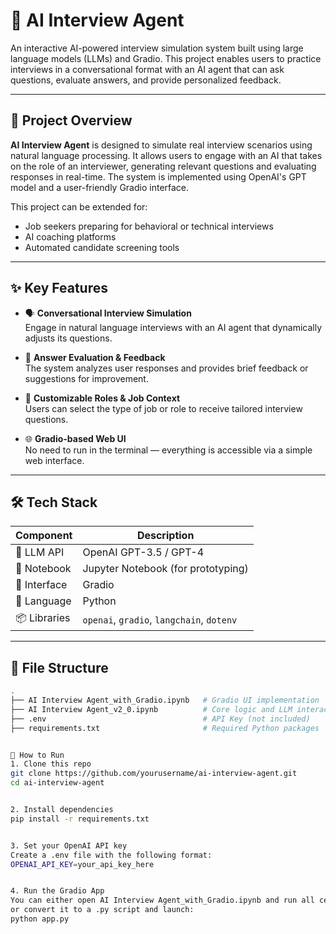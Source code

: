# 🧠 AI Interview Agent

An interactive AI-powered interview simulation system built using large language models (LLMs) and Gradio. This project enables users to practice interviews in a conversational format with an AI agent that can ask questions, evaluate answers, and provide personalized feedback.

---

## 📌 Project Overview

**AI Interview Agent** is designed to simulate real interview scenarios using natural language processing. It allows users to engage with an AI that takes on the role of an interviewer, generating relevant questions and evaluating responses in real-time. The system is implemented using OpenAI's GPT model and a user-friendly Gradio interface.

This project can be extended for:
- Job seekers preparing for behavioral or technical interviews
- AI coaching platforms
- Automated candidate screening tools

---

## ✨ Key Features

- 🗣️ **Conversational Interview Simulation**  
  Engage in natural language interviews with an AI agent that dynamically adjusts its questions.

- 🎯 **Answer Evaluation & Feedback**  
  The system analyzes user responses and provides brief feedback or suggestions for improvement.

- 🧠 **Customizable Roles & Job Context**  
  Users can select the type of job or role to receive tailored interview questions.

- 🌐 **Gradio-based Web UI**  
  No need to run in the terminal — everything is accessible via a simple web interface.

---

## 🛠️ Tech Stack

| Component        | Description                            |
|------------------|----------------------------------------|
| 🧠 LLM API        | OpenAI GPT-3.5 / GPT-4                 |
| 🧪 Notebook       | Jupyter Notebook (for prototyping)     |
| 🎨 Interface      | Gradio                                |
| 🐍 Language       | Python                                 |
| 📦 Libraries      | `openai`, `gradio`, `langchain`, `dotenv` |

---

## 📂 File Structure

```bash
.
├── AI Interview Agent_with_Gradio.ipynb   # Gradio UI implementation
├── AI Interview Agent_v2_0.ipynb          # Core logic and LLM interaction
├── .env                                   # API Key (not included)
├── requirements.txt                       # Required Python packages


🚀 How to Run
1. Clone this repo
git clone https://github.com/yourusername/ai-interview-agent.git
cd ai-interview-agent


2. Install dependencies
pip install -r requirements.txt


3. Set your OpenAI API key
Create a .env file with the following format:
OPENAI_API_KEY=your_api_key_here


4. Run the Gradio App
You can either open AI Interview Agent_with_Gradio.ipynb and run all cells in Jupyter,
or convert it to a .py script and launch:
python app.py
